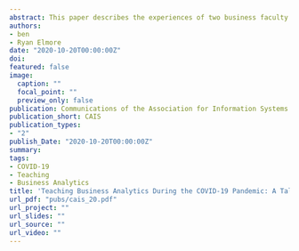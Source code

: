 ```yaml
---
abstract: This paper describes the experiences of two business faculty who taught two different levels of undergraduate business analytics courses during the COVID\-19 pandemic. In particular, we focus on two challenges that arose during the shift to Emergency Remote Teaching, *student engagement* and *teaching the use of software*. We discuss our efforts to mitigate the effects of these problems and highlight the differences in implementing our strategies in a general-education (i.e., required for business majors) course versus an upper-level elective. Finally, we discuss lessons learned and recommendations for other educators regardless of their teaching modality.
authors:  
- ben
- Ryan Elmore
date: "2020-10-20T00:00:00Z"
doi: 
featured: false
image:
  caption: ""
  focal_point: ""
  preview_only: false
publication: Communications of the Association for Information Systems
publication_short: CAIS 
publication_types:
- "2"
publish_Date: "2020-10-20T00:00:00Z" 
summary: 
tags: 
- COVID-19
- Teaching
- Business Analytics
title: 'Teaching Business Analytics During the COVID-19 Pandemic: A Tale of Two Courses'
url_pdf: "pubs/cais_20.pdf"
url_project: ""
url_slides: ""
url_source: "" 
url_video: ""
---
```


